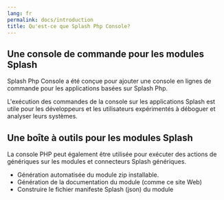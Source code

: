 ```yaml
---
lang: fr
permalink: docs/introduction
title: Qu'est-ce que Splash Php Console?
---
```


## Une console de commande pour les modules Splash

Splash Php Console a été conçue pour ajouter une console en lignes de commande pour les applications basées sur Splash Php.

L'exécution des commandes de la console sur les applications Splash est utile pour les développeurs et les utilisateurs expérimentés à déboguer et analyser leurs systèmes.

## Une boîte à outils pour les modules Splash

La console PHP peut également être utilisée pour exécuter des actions de génériques sur les modules et connecteurs Splash génériques.

* Génération automatisée du module zip installable.
* Génération de la documentation du module (comme ce site Web)
* Construire le fichier manifeste Splash (json) du module 